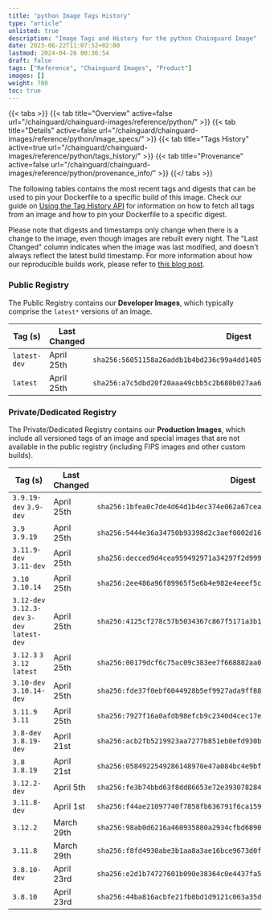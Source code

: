 ```yaml
---
title: "python Image Tags History"
type: "article"
unlisted: true
description: "Image Tags and History for the python Chainguard Image"
date: 2023-06-22T11:07:52+02:00
lastmod: 2024-04-26 00:36:54
draft: false
tags: ["Reference", "Chainguard Images", "Product"]
images: []
weight: 700
toc: true
---
```


{{< tabs >}}
{{< tab title="Overview" active=false url="/chainguard/chainguard-images/reference/python/" >}}
{{< tab title="Details" active=false url="/chainguard/chainguard-images/reference/python/image_specs/" >}}
{{< tab title="Tags History" active=true url="/chainguard/chainguard-images/reference/python/tags_history/" >}}
{{< tab title="Provenance" active=false url="/chainguard/chainguard-images/reference/python/provenance_info/" >}}
{{</ tabs >}}

The following tables contains the most recent tags and digests that can be used to pin your Dockerfile to a specific build of this image. Check our guide on [Using the Tag History API](/chainguard/chainguard-images/using-the-tag-history-api/) for information on how to fetch all tags from an image and how to pin your Dockerfile to a specific digest.

Please note that digests and timestamps only change when there is a change to the image, even though images are rebuilt every night. The "Last Changed" column indicates when the image was last modified, and doesn't always reflect the latest build timestamp. For more information about how our reproducible builds work, please refer to [this blog post](https://www.chainguard.dev/unchained/reproducing-chainguards-reproducible-image-builds).

### Public Registry
The Public Registry contains our **Developer Images**, which typically comprise the `latest*` versions of an image.

| Tag (s)       | Last Changed | Digest                                                                    |
|---------------|--------------|---------------------------------------------------------------------------|
|  `latest-dev` | April 25th   | `sha256:56051158a26addb1b4bd236c99a4dd1405e3afa54056d665438700566534aa91` |
|  `latest`     | April 25th   | `sha256:a7c5dbd20f20aaa49cbb5c2b680b027aa66c9e754da8f90d2c9718976e3acc6a` |


### Private/Dedicated Registry
The Private/Dedicated Registry contains our **Production Images**, which include all versioned tags of an image and special images that are not available in the public registry (including FIPS images and other custom builds).

| Tag (s)                                       | Last Changed | Digest                                                                    |
|-----------------------------------------------|--------------|---------------------------------------------------------------------------|
|  `3.9.19-dev` `3.9-dev`                       | April 25th   | `sha256:1bfea0c7de4d64d1b4ec374e062a67ceafe7be84113f1ceca3a86decb00bbb33` |
|  `3.9` `3.9.19`                               | April 25th   | `sha256:5444e36a34750b93398d2c3aef0002d16498bd53a18de36e4541346d629761ba` |
|  `3.11.9-dev` `3.11-dev`                      | April 25th   | `sha256:decced9d4cea959492971a34297f2d999bb548e8ddc401d48a9ddb4e5f274c7a` |
|  `3.10` `3.10.14`                             | April 25th   | `sha256:2ee486a96f89965f5e6b4e982e4eeef5cd582ca5406cc506fdd18939c4cb988e` |
|  `3.12-dev` `3.12.3-dev` `3-dev` `latest-dev` | April 25th   | `sha256:4125cf278c57b5034367c867f5171a3b1f5ea58406fce8884c49a9fc1455c621` |
|  `3.12.3` `3` `3.12` `latest`                 | April 25th   | `sha256:00179dcf6c75ac09c383ee7f668882aa03c9f67d0db54337ff9a8169cea85d4e` |
|  `3.10-dev` `3.10.14-dev`                     | April 25th   | `sha256:fde37f0ebf6044928b5ef9927ada9ff8883ccd71aefafa0891f8d08ba8268209` |
|  `3.11.9` `3.11`                              | April 25th   | `sha256:7927f16a0afdb98efcb9c2340d4cec17ef578e7bb473da2d4aaa28414d1c9c39` |
|  `3.8-dev` `3.8.19-dev`                       | April 21st   | `sha256:acb2fb5219923aa7277b851eb0efd930b9a24ada33901af1779eac37cece7189` |
|  `3.8` `3.8.19`                               | April 21st   | `sha256:0584922549286148970e47a084bc4e9bfe6983ede0eea517893dc918f540e1b5` |
|  `3.12.2-dev`                                 | April 5th    | `sha256:fe3b74bbd63f8dd86653e72e393078284c714d96d88c9b7f9063633a2db92ea0` |
|  `3.11.8-dev`                                 | April 1st    | `sha256:f44ae21097740f7858fb636791f6ca1590d90b22de7029631d13de9e6e082733` |
|  `3.12.2`                                     | March 29th   | `sha256:98ab0d6216a460935880a2934cfbd689087b1b337be041f143f30bded0e34f2a` |
|  `3.11.8`                                     | March 29th   | `sha256:f8fd4930abe3b1aa8a3ae16bce9673d0ff10fe895498c268dddb93cda136de62` |
|  `3.8.10-dev`                                 | April 23rd   | `sha256:e2d1b74727601b090e38364c0e4437fa5e5dfb694977cee500fe1b05a82e43e4` |
|  `3.8.10`                                     | April 23rd   | `sha256:44ba816acbfe21fb0bd1d9121c063a35dca1ab51dc3a7d4025f96f58b416c132` |

